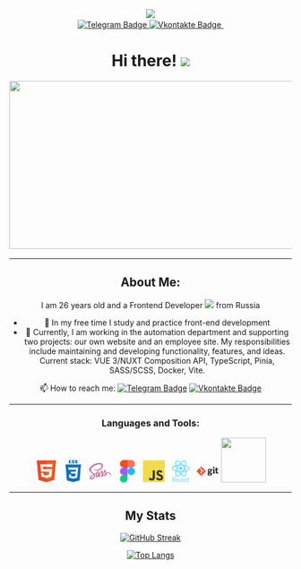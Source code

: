 

<div id="header" align="center">
    <img src="https://media.giphy.com/media/v1.Y2lkPTc5MGI3NjExejllYTI0bmZpdHN4NHh4cmM5dHFiaTN0ZHJ6dXVmN2owMDFieDFtNiZlcD12MV9pbnRlcm5hbF9naWZfYnlfaWQmY3Q9cw/M9gbBd9nbDrOTu1Mqx/giphy.gif" width="100">
    
</div>
<div align="center" id="badges">
  <a href="https://t.me/AndronChab">
    <img src="https://img.shields.io/badge/Telegram-blue?logo=Telegram&logoColor=white/t.me/AndronChab" alt="Telegram Badge"/>
  </a>
  <a href="https://vk.com/darksidos67">
    <img src="https://img.shields.io/badge/vkontakte-blue?logo=vk&logoColor=white" alt="Vkontakte Badge"/>
  </a>
    <img  src ="https://komarev.com/ghpvc/?username=andreychabanyuk&style=flat=square&color=blue" alt=""/>
    <h1>
    Hi there! 
  <img src="https://media.giphy.com/media/hvRJCLFzcasrR4ia7z/giphy.gif" width="30px"/>
</h1>
<div align="center">
  <img src="https://media.giphy.com/media/dWesBcTLavkZuG35MI/giphy.gif" width="600" height="300"/>
</div>

---

<h2>About Me:</h2>



I am 26 years old and a Frontend Developer <img src="https://media.giphy.com/media/WUlplcMpOCEmTGBtBW/giphy.gif" width="30"> from Russia

<div >
  
-  🌱 In my free time I study and practice front-end development
-  🔭 Currently, I am working in the automation department and supporting two projects: our own website and an employee site. My responsibilities include maintaining and developing functionality, features, and ideas.
   Сurrent stack: VUE 3/NUXT Composition API, TypeScript, Pinia, SASS/SCSS, Docker, Vite.

</div align="left">

📫 How to reach me: [![Telegram Badge](https://img.shields.io/badge/Telegram-blue?logo=Telegram&logoColor=white/t.me/AndronChab)](https://t.me/AndronChab)
[![Vkontakte Badge](https://img.shields.io/badge/vkontakte-blue?logo=vk&logoColor=white)](https://vk.com/darksidos67)

---
<h3>
Languages and Tools:
</h3>

<div>
<img src="https://github.com/devicons/devicon/blob/master/icons/html5/html5-original.svg" title="HTML5" alt="HTML" width="40" height="40"/>&nbsp;
<img src="https://github.com/devicons/devicon/blob/master/icons/css3/css3-plain-wordmark.svg"  title="CSS3" alt="CSS" width="40" height="40"/>&nbsp;
<img src="https://github.com/devicons/devicon/blob/master/icons/sass/sass-original.svg"  title="SASS" alt="SASS" width="40" height="40"/>&nbsp;
<img src="https://github.com/devicons/devicon/blob/master/icons/figma/figma-original.svg"  title="Figma" alt="Figma" width="40" height="40"/>&nbsp;
<img src="https://github.com/devicons/devicon/blob/master/icons/javascript/javascript-original.svg" title="JavaScript" alt="JavaScript" width="40" height="40"/>&nbsp;
<img src="https://github.com/devicons/devicon/blob/master/icons/react/react-original-wordmark.svg" title="React" alt="React" width="40" height="40"/>&nbsp;
<img src="https://github.com/devicons/devicon/blob/master/icons/git/git-original-wordmark.svg" title="Git" **alt="Git" width="40" height="40"/>
<img src="https://cdn.jsdelivr.net/gh/devicons/devicon@latest/icons/nuxtjs/nuxtjs-original-wordmark.svg" width="80" height="80"/>

  
</div>

---

<h2>My Stats</h2>


[![GitHub Streak](https://streak-stats.demolab.com/?user=andreychabanyuk&theme=dark)](https://git.io/streak-stats)



[![Top Langs](https://github-readme-stats.vercel.app/api/top-langs/?username=andreychabanyuk&layout=compact&theme=vision-friendly-dark)](https://github.com/anuraghazra/github-readme-stats)
















<!--
**AndreyChabanyuk/andreychabanyuk** is a ✨ _special_ ✨ repository because its `README.md` (this file) appears on your GitHub profile.

Here are some ideas to get you started:

- 🔭 I’m currently working on ...
- 🌱 I’m currently learning ...
- 👯 I’m looking to collaborate on ...
- 🤔 I’m looking for help with ...
- 💬 Ask me about ...
- 📫 How to reach me: ...
- 😄 Pronouns: ...
- ⚡ Fun fact: ...
-->
